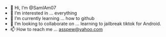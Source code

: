 - 👋 Hi, I’m @SamIAm07
- 👀 I’m interested in ... everything
- 🌱 I’m currently learning ... how to github
- 💞️ I’m looking to collaborate on ... learning to jailbreak tiktok for Android.
- 📫 How to reach me ... asspew@yahoo.com

<!---
SamIAm07/SamIAm07 is a ✨ special ✨ repository because its `README.md` (this file) appears on your GitHub profile.
You can click the Preview link to take a look at your changes.
--->
